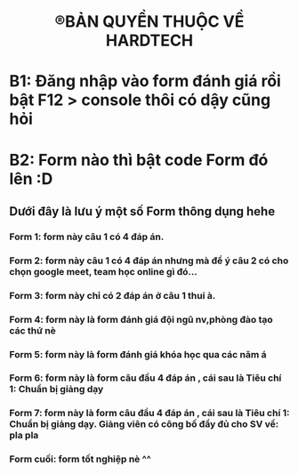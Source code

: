 <!DOCTYPE html>
<html lang="vi">
<head>
    <meta charset="UTF-8">
</head>
<body>
    <center><strong><h1>&#174;BẢN QUYỀN THUỘC VỀ HARDTECH</h1></strong></center>
    <div class="boderexam" >
        <h1>B1: Đăng nhập vào form đánh giá rồi bật F12 > console thôi có dậy cũng hỏi</h1>
        <h1>B2: Form nào thì bật code Form đó lên :D</h1>
        <h2>Dưới đây là lưu ý một số Form thông dụng hehe</h2>
        <h3>Form 1: form này câu 1 có 4 đáp án.</h3>
        <h3>Form 2: form này câu 1 có 4 đáp án nhưng mà để ý câu 2 có cho chọn google meet, team học online gì đó...</h3>
        <h3>Form 3: form này chỉ có 2 đáp án ở câu 1 thui à.</h3>
        <h3>Form 4: form này là form đánh giá đội ngũ nv,phòng đào tạo các thứ nè</h3>
        <h3>Form 5: form này là form đánh giá khóa học qua các năm á</h3>
        <h3>Form 6: form này là form câu đầu 4 đáp án , cái sau là Tiêu chí 1: Chuẩn bị giảng dạy</h3>
        <h3>Form 7: form này là form câu đầu 4 đáp án , cái sau là Tiêu chí 1: Chuẩn bị giảng dạy. Giảng viên có công bố đầy đủ cho SV về: pla pla</h3>
        <h3>Form cuối: form tốt nghiệp nè ^^</h3>
    </div>
</body>
</html>
